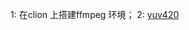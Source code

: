 1: 在clion 上搭建ffmpeg 环境；
2: [yuv420](https://www.bilibili.com/video/BV1bT4y1w78z?p=4&vd_source=48ebba24d97534cb7fc891ea4972fffa)